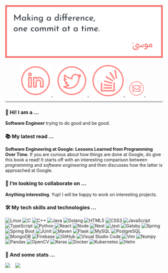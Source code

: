 ## ![Header Image](./imgs/banner.png)

<p align='center'>
  <a href="https://www.linkedin.com/in/muhammad-musa/" target="_blank" rel="noopener noreferrer">
    <img src="./imgs/icons8-linkedin-circled.svg">
  </a>&nbsp;&nbsp;
  <a href="https://twitter.com/MoosaSaadat" target="_blank" rel="noopener noreferrer">
    <img src="./imgs/icons8-twitter-circled.svg">
  </a>&nbsp;&nbsp;
  <a href="https://stackoverflow.com/u/11395861" target="_blank" rel="noopener noreferrer">
    <img src="./imgs/icons8-stackoverflow-circled.svg">
  </a>&nbsp;&nbsp;
  <a href="mailto:moosasaadat99@gmail.com" target="_blank" rel="noopener noreferrer">
    <img src="./imgs/icons8-email-circled.png">
  </a>&nbsp;&nbsp;
</p>

<hr />

### 👋 Hi! I am a ...

**Software Engineer** trying to do good and be good.

### 📚 My latest read ...

**Software Engineering at Google: Lessons Learned from Programming Over Time**. If you are curious about how things are done at Google, do give this book a read! It starts off with an interesting comparison between _programming_ and _software engineering_ and then discusses how the latter is approached at Google.

### 👯 I’m looking to collaborate on ...

**Anything interesting**. Yup! I will be happy to work on interesting projects.

### 🛠️ My tech skills and technologies ...

![Linux](https://img.shields.io/badge/-Linux-000?style=flat-square&logo=linux)
![C](https://img.shields.io/badge/-C-000?style=flat-square&logo=c)
![C++](https://img.shields.io/badge/-C++-000?style=flat-square&logo=cplusplus)
![Java](https://img.shields.io/badge/-Java-000?style=flat-square&logo=openjdk)
![Golang](https://img.shields.io/badge/-Golang-000?style=flat-square&logo=go)
![HTML5](https://img.shields.io/badge/-HTML-000?style=flat-square&logo=html5)
![CSS3](https://img.shields.io/badge/-CSS3-000?style=flat-square&logo=css3)
![JavaScript](https://img.shields.io/badge/-JavaScript-000?style=flat-square&logo=javascript)
![TypeScript](https://img.shields.io/badge/-TypeScript-000?style=flat-square&logo=typescript)
![Python](https://img.shields.io/badge/-Python-000?style=flat-square&logo=python)
![React](https://img.shields.io/badge/-React-000?style=flat-square&logo=react)
![Node](https://img.shields.io/badge/-Node-000?style=flat-square&logo=nodedotjs)
![Nest](https://img.shields.io/badge/-Nest-000?style=flat-square&logo=nestjs)
![Jest](https://img.shields.io/badge/-Jest-000?style=flat-square&logo=jest)
![Gatsby](https://img.shields.io/badge/-Gatsby-000?style=flat-square&logo=gatsby)
![Spring](https://img.shields.io/badge/-Spring-000?style=flat-square&logo=spring)
![Spring Boot](https://img.shields.io/badge/-Spring%20Boot-000?style=flat-square&logo=springboot)
![JUnit](https://img.shields.io/badge/-JUnit-000?style=flat-square&logo=junit5)
![Maven](https://img.shields.io/badge/-Maven-000?style=flat-square&logo=apachemaven)
![Flask](https://img.shields.io/badge/-Flask-000?style=flat-square&logo=flask)
![MySQL](https://img.shields.io/badge/-MySQL-000?style=flat-square&logo=mysql)
![PostgreSQL](https://img.shields.io/badge/-PostgreSQL-000?style=flat-square&logo=postgresql)
![MongoDB](https://img.shields.io/badge/-MongoDB-000?style=flat-square&logo=mongodb)
![Firebase](https://img.shields.io/badge/-Firebase-000?style=flat-square&logo=firebase)
![GitHub](https://img.shields.io/badge/-GitHub-000?style=flat-square&logo=github)
![Visual Studio Code](https://img.shields.io/badge/-VS_Code-000?style=flat-square&logo=visualstudiocode)
![Vim](https://img.shields.io/badge/-Vim-000?style=flat-square&logo=vim)
![Numpy](https://img.shields.io/badge/-Numpy-000?style=flat-square&logo=numpy)
![Pandas](https://img.shields.io/badge/-Pandas-000?style=flat-square&logo=pandas)
![OpenCV](https://img.shields.io/badge/-OpenCV-000?style=flat-square&logo=opencv)
![Keras](https://img.shields.io/badge/-Keras-000?style=flat-square&logo=keras)
![Docker](https://img.shields.io/badge/-Docker-000?style=flat-square&logo=docker)
![Kubernetes](https://img.shields.io/badge/-Kubernetes-000?style=flat-square&logo=kubernetes)
![Helm](https://img.shields.io/badge/-Helm-000?style=flat-square&logo=helm)

### 🔢 And some stats ...
<p float="left">
<img src="https://github-readme-stats.vercel.app/api/top-langs/?username=moosasaadat&layout=compact&theme=github_dark&langs_count=10&custom_title=Most%20Used%20Languages%20(public%20only)" />
&nbsp;&nbsp;
<img src="https://github-readme-stats.vercel.app/api?username=moosasaadat&count_private=true&show_icons=true&theme=github_dark&line_height=28&hide_rank=true&custom_title=GitHub%20Stats" />
</p>
